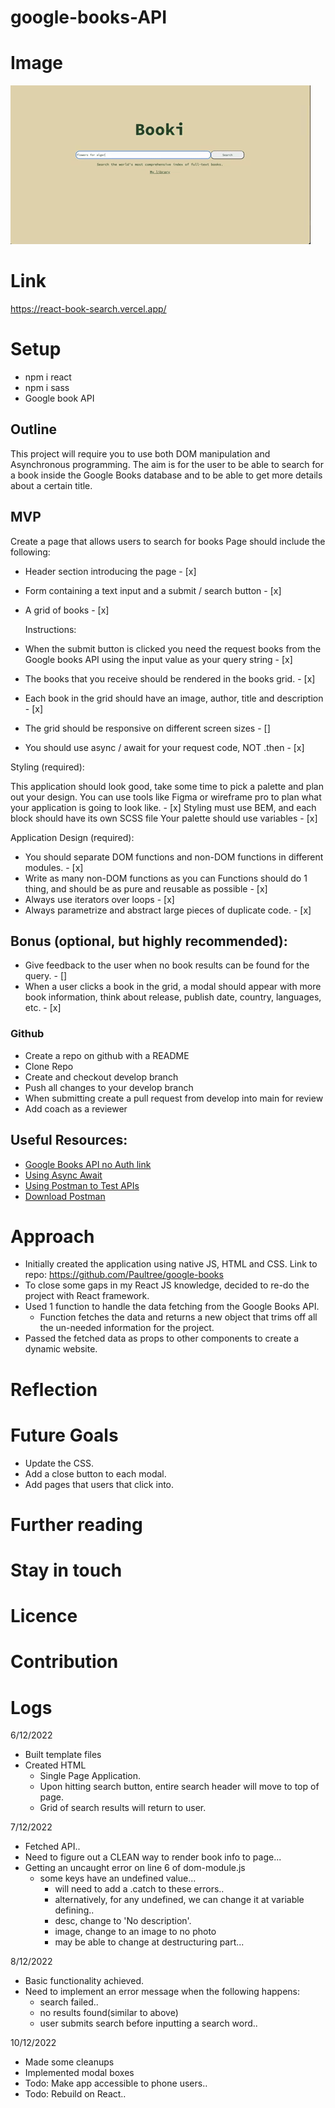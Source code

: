 # google-books-API

# Image

![Alt Text](project-demo.gif)

# Link

https://react-book-search.vercel.app/

# Setup

- npm i react
- npm i sass
- Google book API

## Outline

This project will require you to use both DOM manipulation and Asynchronous programming.
The aim is for the user to be able to search for a book inside the Google Books database and to be able to get more details about a certain title.

## MVP

Create a page that allows users to search for books
Page should include the following:

- Header section introducing the page - [x]
- Form containing a text input and a submit / search button - [x]

- A grid of books - [x]

  Instructions:

- When the submit button is clicked you need the request books from the Google books API using the input value as your query string - [x]
- The books that you receive should be rendered in the books grid. - [x]
- Each book in the grid should have an image, author, title and description - [x]
- The grid should be responsive on different screen sizes - []
- You should use async / await for your request code, NOT .then - [x]

Styling (required):

This application should look good, take some time to pick a palette and plan out your design. You can use tools like Figma or wireframe pro to plan what your application is going to look like. - [x]
Styling must use BEM, and each block should have its own SCSS file Your palette should use variables - [x]

Application Design (required):

- You should separate DOM functions and non-DOM functions in different modules. - [x]
- Write as many non-DOM functions as you can Functions should do 1 thing, and should be as pure and reusable as possible - [x]
- Always use iterators over loops - [x]
- Always parametrize and abstract large pieces of duplicate code. - [x]

## Bonus (optional, but highly recommended):

- Give feedback to the user when no book results can be found for the query. - []
- When a user clicks a book in the grid, a modal should appear with more book information, think about release, publish date, country, languages, etc. - [x]

### Github

- Create a repo on github with a README
- Clone Repo
- Create and checkout develop branch
- Push all changes to your develop branch
- When submitting create a pull request from develop into main for review
- Add coach as a reviewer

## Useful Resources:

- [Google Books API no Auth link](https://developers.google.com/books/docs/v1/using#WorkingVolumes)
- [Using Async Await](https://dmitripavlutin.com/javascript-fetch-async-await/)
- [Using Postman to Test APIs](https://www.blazemeter.com/blog/how-use-postman-test-apis)
- [Download Postman](https://www.postman.com/downloads/)

# Approach

- Initially created the application using native JS, HTML and CSS. Link to repo: https://github.com/Paultree/google-books
- To close some gaps in my React JS knowledge, decided to re-do the project with React framework.
- Used 1 function to handle the data fetching from the Google Books API.
  - Function fetches the data and returns a new object that trims off all the un-needed information for the project.
- Passed the fetched data as props to other components to create a dynamic website.

# Reflection

# Future Goals

- Update the CSS.
- Add a close button to each modal.
- Add pages that users that click into.

# Further reading

# Stay in touch

# Licence

# Contribution

# Logs

6/12/2022

- Built template files
- Created HTML
  - Single Page Application.
  - Upon hitting search button, entire search header will move to top of page.
  - Grid of search results will return to user.

7/12/2022

- Fetched API..
- Need to figure out a CLEAN way to render book info to page...
- Getting an uncaught error on line 6 of dom-module.js
  - some keys have an undefined value...
    - will need to add a .catch to these errors..
    - alternatively, for any undefined, we can change it at variable defining..
    - desc, change to 'No description'.
    - image, change to an image to no photo
    - may be able to change at destructuring part...

8/12/2022

- Basic functionality achieved.
- Need to implement an error message when the following happens:
  - search failed..
  - no results found(similar to above)
  - user submits search before inputting a search word..

10/12/2022

- Made some cleanups
- Implemented modal boxes
- Todo: Make app accessible to phone users..
- Todo: Rebuild on React..
